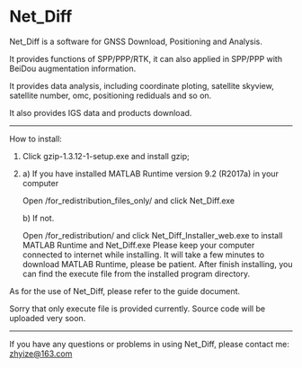 # Net_Diff
Net_Diff is a software for GNSS Download, Positioning and Analysis.

It provides functions of SPP/PPP/RTK, it can also applied in SPP/PPP with BeiDou augmentation information.

It provides data analysis, including coordinate ploting, satellite skyview, satellite number, omc, positioning rediduals and so on.

It also provides IGS data and products download.

*****************************************************************************************************
How to install:
1. Click gzip-1.3.12-1-setup.exe and install gzip;

2. a) If you have installed MATLAB Runtime version 9.2 (R2017a) in your computer
   
      Open /for_redistribution_files_only/ and click Net_Diff.exe
      
   b) If not.
   
      Open /for_redistribution/ and click Net_Diff_Installer_web.exe to install MATLAB Runtime and Net_Diff.exe
      Please keep your computer connected to internet while installing.
      It will take a few minutes to download MATLAB Runtime, please be patient.
      After finish installing, you can find the execute file from the installed program directory.
      
As for the use of Net_Diff, please refer to the guide document.

Sorry that only execute file is provided currently. Source code will be uploaded very soon.
      
****************************************************************************************************
If you have any questions or problems in using Net_Diff, please contact me:  zhyize@163.com
